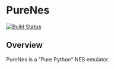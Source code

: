 
# PureNes

[![Build Status](https://app.travis-ci.com/zeeps31/purenes.svg?token=QraTHmAABWtaasj3szXH&branch=main)](https://app.travis-ci.com/zeeps31/purenes)

## Overview 

PureNes is a "Pure Python" NES emulator.
